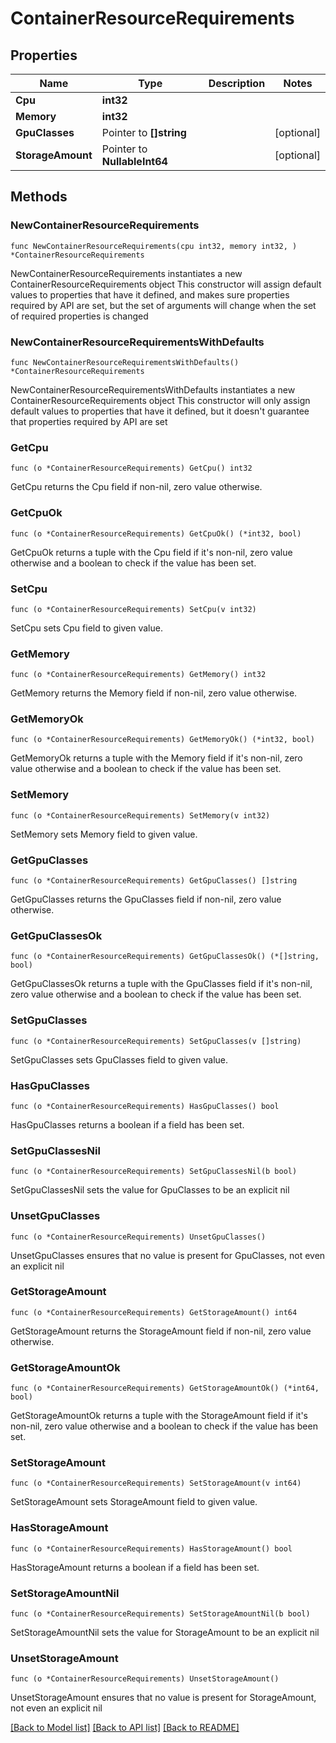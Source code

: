 # ContainerResourceRequirements

## Properties

Name | Type | Description | Notes
------------ | ------------- | ------------- | -------------
**Cpu** | **int32** |  | 
**Memory** | **int32** |  | 
**GpuClasses** | Pointer to **[]string** |  | [optional] 
**StorageAmount** | Pointer to **NullableInt64** |  | [optional] 

## Methods

### NewContainerResourceRequirements

`func NewContainerResourceRequirements(cpu int32, memory int32, ) *ContainerResourceRequirements`

NewContainerResourceRequirements instantiates a new ContainerResourceRequirements object
This constructor will assign default values to properties that have it defined,
and makes sure properties required by API are set, but the set of arguments
will change when the set of required properties is changed

### NewContainerResourceRequirementsWithDefaults

`func NewContainerResourceRequirementsWithDefaults() *ContainerResourceRequirements`

NewContainerResourceRequirementsWithDefaults instantiates a new ContainerResourceRequirements object
This constructor will only assign default values to properties that have it defined,
but it doesn't guarantee that properties required by API are set

### GetCpu

`func (o *ContainerResourceRequirements) GetCpu() int32`

GetCpu returns the Cpu field if non-nil, zero value otherwise.

### GetCpuOk

`func (o *ContainerResourceRequirements) GetCpuOk() (*int32, bool)`

GetCpuOk returns a tuple with the Cpu field if it's non-nil, zero value otherwise
and a boolean to check if the value has been set.

### SetCpu

`func (o *ContainerResourceRequirements) SetCpu(v int32)`

SetCpu sets Cpu field to given value.


### GetMemory

`func (o *ContainerResourceRequirements) GetMemory() int32`

GetMemory returns the Memory field if non-nil, zero value otherwise.

### GetMemoryOk

`func (o *ContainerResourceRequirements) GetMemoryOk() (*int32, bool)`

GetMemoryOk returns a tuple with the Memory field if it's non-nil, zero value otherwise
and a boolean to check if the value has been set.

### SetMemory

`func (o *ContainerResourceRequirements) SetMemory(v int32)`

SetMemory sets Memory field to given value.


### GetGpuClasses

`func (o *ContainerResourceRequirements) GetGpuClasses() []string`

GetGpuClasses returns the GpuClasses field if non-nil, zero value otherwise.

### GetGpuClassesOk

`func (o *ContainerResourceRequirements) GetGpuClassesOk() (*[]string, bool)`

GetGpuClassesOk returns a tuple with the GpuClasses field if it's non-nil, zero value otherwise
and a boolean to check if the value has been set.

### SetGpuClasses

`func (o *ContainerResourceRequirements) SetGpuClasses(v []string)`

SetGpuClasses sets GpuClasses field to given value.

### HasGpuClasses

`func (o *ContainerResourceRequirements) HasGpuClasses() bool`

HasGpuClasses returns a boolean if a field has been set.

### SetGpuClassesNil

`func (o *ContainerResourceRequirements) SetGpuClassesNil(b bool)`

 SetGpuClassesNil sets the value for GpuClasses to be an explicit nil

### UnsetGpuClasses
`func (o *ContainerResourceRequirements) UnsetGpuClasses()`

UnsetGpuClasses ensures that no value is present for GpuClasses, not even an explicit nil
### GetStorageAmount

`func (o *ContainerResourceRequirements) GetStorageAmount() int64`

GetStorageAmount returns the StorageAmount field if non-nil, zero value otherwise.

### GetStorageAmountOk

`func (o *ContainerResourceRequirements) GetStorageAmountOk() (*int64, bool)`

GetStorageAmountOk returns a tuple with the StorageAmount field if it's non-nil, zero value otherwise
and a boolean to check if the value has been set.

### SetStorageAmount

`func (o *ContainerResourceRequirements) SetStorageAmount(v int64)`

SetStorageAmount sets StorageAmount field to given value.

### HasStorageAmount

`func (o *ContainerResourceRequirements) HasStorageAmount() bool`

HasStorageAmount returns a boolean if a field has been set.

### SetStorageAmountNil

`func (o *ContainerResourceRequirements) SetStorageAmountNil(b bool)`

 SetStorageAmountNil sets the value for StorageAmount to be an explicit nil

### UnsetStorageAmount
`func (o *ContainerResourceRequirements) UnsetStorageAmount()`

UnsetStorageAmount ensures that no value is present for StorageAmount, not even an explicit nil

[[Back to Model list]](../README.md#documentation-for-models) [[Back to API list]](../README.md#documentation-for-api-endpoints) [[Back to README]](../README.md)


